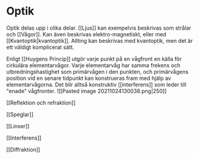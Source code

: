 # Optik

Optik delas upp i olika delar. [[Ljus]] kan exempelvis beskrivas som strålar och [[Vågor]]. Kan även beskrivas elektro-magnetiskt, eller med [[Kvantoptik|kvantoptik]]. Allting kan beskrivas med kvantoptik, men det är ett väldigt komplicerat sätt.

Enligt [[Huygens Princip]] utgör varje punkt på en vågfront en källa för cirkulära elementarvågor. Varje elementarvåg har samma frekens och utbredningshastighet som primärvågen i den punkten, och primärvågens position vid en senare tidpunkt kan konstrueras fram med hjälp av elementarvågorna. Det blir alltså konstruktiv [[interferens]] som leder till "enade" vågfronter.
![[Pasted image 20211024130038.png|250]]


[[Reflektion och refraktion]]

[[Speglar]]

[[Linser]]

[[Interferens]]

[[Diffraktion]]


